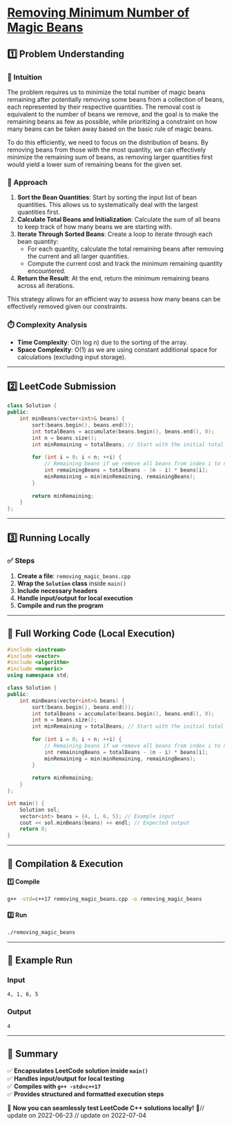 # **[Removing Minimum Number of Magic Beans](https://leetcode.com/problems/removing-minimum-number-of-magic-beans/description/)**  

## **1️⃣ Problem Understanding**  
### **📌 Intuition**  
The problem requires us to minimize the total number of magic beans remaining after potentially removing some beans from a collection of beans, each represented by their respective quantities. The removal cost is equivalent to the number of beans we remove, and the goal is to make the remaining beans as few as possible, while prioritizing a constraint on how many beans can be taken away based on the basic rule of magic beans.

To do this efficiently, we need to focus on the distribution of beans. By removing beans from those with the most quantity, we can effectively minimize the remaining sum of beans, as removing larger quantities first would yield a lower sum of remaining beans for the given set.

### **🚀 Approach**  
1. **Sort the Bean Quantities**: Start by sorting the input list of bean quantities. This allows us to systematically deal with the largest quantities first.
2. **Calculate Total Beans and Initialization**: Calculate the sum of all beans to keep track of how many beans we are starting with.
3. **Iterate Through Sorted Beans**: Create a loop to iterate through each bean quantity:
   - For each quantity, calculate the total remaining beans after removing the current and all larger quantities.
   - Compute the current cost and track the minimum remaining quantity encountered.
4. **Return the Result**: At the end, return the minimum remaining beans across all iterations.

This strategy allows for an efficient way to assess how many beans can be effectively removed given our constraints.

### **⏱️ Complexity Analysis**  
- **Time Complexity**: O(n log n) due to the sorting of the array.
- **Space Complexity**: O(1) as we are using constant additional space for calculations (excluding input storage).

---  

## **2️⃣ LeetCode Submission**  
```cpp
class Solution {
public:
    int minBeans(vector<int>& beans) {
        sort(beans.begin(), beans.end());
        int totalBeans = accumulate(beans.begin(), beans.end(), 0);
        int n = beans.size();
        int minRemaining = totalBeans; // Start with the initial total as the minimum.
        
        for (int i = 0; i < n; ++i) {
            // Remaining beans if we remove all beans from index i to n-1
            int remainingBeans = totalBeans - (n - i) * beans[i];
            minRemaining = min(minRemaining, remainingBeans);
        }
        
        return minRemaining;
    }
};
```  

---  

## **3️⃣ Running Locally**  
### **✅ Steps**  
1. **Create a file**: `removing_magic_beans.cpp`  
2. **Wrap the `Solution` class** inside `main()`  
3. **Include necessary headers**  
4. **Handle input/output for local execution**  
5. **Compile and run the program**  

---  

## **📝 Full Working Code (Local Execution)**  
```cpp
#include <iostream>
#include <vector>
#include <algorithm>
#include <numeric>
using namespace std;

class Solution {
public:
    int minBeans(vector<int>& beans) {
        sort(beans.begin(), beans.end());
        int totalBeans = accumulate(beans.begin(), beans.end(), 0);
        int n = beans.size();
        int minRemaining = totalBeans; // Start with the initial total as the minimum.
        
        for (int i = 0; i < n; ++i) {
            // Remaining beans if we remove all beans from index i to n-1
            int remainingBeans = totalBeans - (n - i) * beans[i];
            minRemaining = min(minRemaining, remainingBeans);
        }
        
        return minRemaining;
    }
};

int main() {
    Solution sol;
    vector<int> beans = {4, 1, 6, 5}; // Example input
    cout << sol.minBeans(beans) << endl; // Expected output
    return 0;
}  
```  

---  

## **🔧 Compilation & Execution**  
#### **1️⃣ Compile**  
```bash
g++ -std=c++17 removing_magic_beans.cpp -o removing_magic_beans
```  

#### **2️⃣ Run**  
```bash
./removing_magic_beans
```  

---  

## **🎯 Example Run**  
### **Input**  
```
4, 1, 6, 5
```  
### **Output**  
```
4
```  

---  

## **📌 Summary**  
✅ **Encapsulates LeetCode solution inside `main()`**  
✅ **Handles input/output for local testing**  
✅ **Compiles with `g++ -std=c++17`**  
✅ **Provides structured and formatted execution steps**  

🚀 **Now you can seamlessly test LeetCode C++ solutions locally!** 🚀// update on 2022-06-23
// update on 2022-07-04

